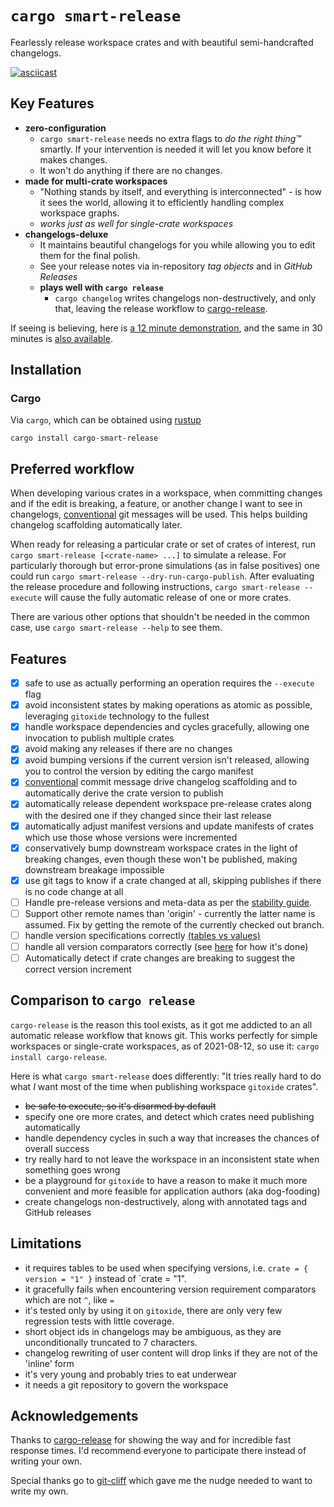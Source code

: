 # `cargo smart-release`

Fearlessly release workspace crates and with beautiful semi-handcrafted changelogs.

[![asciicast](https://asciinema.org/a/cJyZGUCCUIe75pQ9QZO2aZSOl.svg)](https://asciinema.org/a/cJyZGUCCUIe75pQ9QZO2aZSOl)

## Key Features

* **zero-configuration**
  * `cargo smart-release` needs no extra flags to _do the right thing™️_ smartly. If your intervention is needed it will let you know before it makes changes.
  * It won't do anything if there are no changes.
* **made for multi-crate workspaces**
  * "Nothing stands by itself, and everything is interconnected" - is how it sees the world, allowing it to efficiently handling complex workspace graphs.
  * _works just as well for single-crate workspaces_
* **changelogs-deluxe**
  * It maintains beautiful changelogs for you while allowing you to edit them for the final polish.
  * See your release notes via in-repository _tag objects_ and in _GitHub Releases_
  * **plays well with `cargo release`**
    * `cargo changelog` writes changelogs non-destructively, and only that, leaving the release workflow to [cargo-release].
  
If seeing is believing, here is [a 12 minute demonstration](https://www.youtube.com/watch?v=EOft_uMDVYE), and the same in 30 minutes is [also available](https://youtu.be/a4CzzxJ7ecE).

## Installation

### Cargo
Via `cargo`, which can be obtained using [rustup][rustup]

```
cargo install cargo-smart-release
```

## Preferred workflow

When developing various crates in a workspace, when committing changes and if the edit is breaking, a feature, or another
change I want to see in changelogs, [conventional] git messages will be used. This helps building changelog scaffolding automatically later.

When ready for releasing a particular crate or set of crates of interest, run `cargo smart-release [<crate-name> ...]` to simulate a release. For particularly thorough
but error-prone simulations (as in false positives) one could run `cargo smart-release --dry-run-cargo-publish`. After evaluating the release procedure and following
instructions, `cargo smart-release --execute` will cause the fully automatic release of one or more crates. 

There are various other options that shouldn't be needed in the common case, use `cargo smart-release --help` to see them.

[conventional]: https://www.conventionalcommits.org

## Features

* [x] safe to use as actually performing an operation requires the `--execute` flag
* [x] avoid inconsistent states by making operations as atomic as possible, leveraging `gitoxide` technology to the fullest
* [x] handle workspace dependencies and cycles gracefully, allowing one invocation to publish multiple crates
* [x] avoid making any releases if there are no changes
* [x] avoid bumping versions if the current version isn't released, allowing you to control the version by editing the cargo manifest
* [x] [conventional] commit message drive changelog scaffolding and to automatically derive the crate version to publish
* [x] automatically release dependent workspace pre-release crates along with the desired one if they changed since their last release
* [x] automatically adjust manifest versions and update manifests of crates which use those whose versions were incremented
* [x] conservatively bump downstream workspace crates in the light of breaking changes, even though these won't be published, making downstream breakage impossible
* [x] use git tags to know if a crate changed at all, skipping publishes if there is no code change at all
* [ ] Handle pre-release versions and meta-data as per the [stability guide].
* [ ] Support other remote names than 'origin' - currently the latter name is assumed. Fix by getting the remote of the currently checked out branch.
* [ ] handle version specifications correctly [(tables vs values)](https://github.com/Byron/cargo-release/blob/master/src/cargo.rs#L179:L207)
* [ ] handle all version comparators correctly (see [here](https://github.com/Byron/cargo-release/blob/master/src/version.rs#L192:L226) for how it's done)
* [ ] Automatically detect if crate changes are breaking to suggest the correct version increment

## Comparison to `cargo release`

`cargo-release` is the reason this tool exists, as it got me addicted to an all automatic release workflow that knows git. This works perfectly
for simple workspaces or single-crate workspaces, as of 2021-08-12, so use it: `cargo install cargo-release`.

Here is what `cargo smart-release` does differently: "It tries really hard to do what _I_ want most of the time when publishing workspace `gitoxide` crates".

- ~~be safe to execute, so it's disarmed by default~~
- specify one ore more crates, and detect which crates need publishing automatically
- handle dependency cycles in such a way that increases the chances of overall success
- try really hard to not leave the workspace in an inconsistent state when something goes wrong
- be a playground for `gitoxide` to have a reason to make it much more convenient and more feasible for application authors (aka dog-fooding)
- create changelogs non-destructively, along with annotated tags and GitHub releases

## Limitations

* it requires tables to be used when specifying versions, i.e. `crate = { version = "1" }` instead of `crate  = "1".
* it gracefully fails when encountering version requirement comparators which are not `^`, like `=`
* it's tested only by using it on `gitoxide`, there are only very few regression tests with little coverage.
* short object ids in changelogs may be ambiguous, as they are unconditionally truncated to 7 characters.
* changelog rewriting of user content will drop links if they are not of the 'inline' form
* it's very young and probably tries to eat underwear
* it needs a git repository to govern the workspace

## Acknowledgements

Thanks to [cargo-release] for showing the way and for incredible fast response times. I'd recommend everyone to participate there instead of writing your own.

Special thanks go to [git-cliff] which gave me the nudge needed to want to write my own.

[cargo-release]: https://github.com/sunng87/cargo-release/issues/224
[git-cliff]: https://github.com/orhun/git-cliff
[rustup]: https://rustup.rs/
[stability guide]: https://github.com/Byron/gitoxide/blob/stability/STABILITY.md
